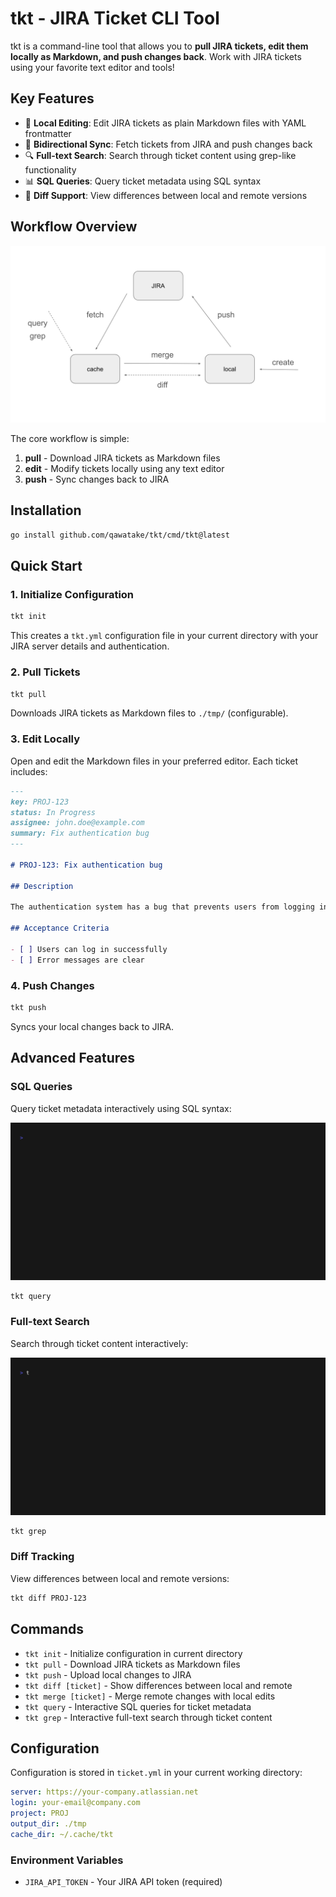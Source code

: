 # tkt - JIRA Ticket CLI Tool

tkt is a command-line tool that allows you to **pull JIRA tickets, edit them locally as Markdown, and push changes back**. Work with JIRA tickets using your favorite text editor and tools!

## Key Features

- 📝 **Local Editing**: Edit JIRA tickets as plain Markdown files with YAML frontmatter
- 🔄 **Bidirectional Sync**: Fetch tickets from JIRA and push changes back
- 🔍 **Full-text Search**: Search through ticket content using grep-like functionality
- 📊 **SQL Queries**: Query ticket metadata using SQL syntax
- 🎯 **Diff Support**: View differences between local and remote versions

## Workflow Overview

![tkt workflow](./assets/tkt.svg)

The core workflow is simple:

1. **pull** - Download JIRA tickets as Markdown files
2. **edit** - Modify tickets locally using any text editor
3. **push** - Sync changes back to JIRA

## Installation

```bash
go install github.com/qawatake/tkt/cmd/tkt@latest
```

## Quick Start

### 1. Initialize Configuration

```bash
tkt init
```

This creates a `tkt.yml` configuration file in your current directory with your JIRA server details and authentication.

### 2. Pull Tickets

```bash
tkt pull
```

Downloads JIRA tickets as Markdown files to `./tmp/` (configurable).

### 3. Edit Locally

Open and edit the Markdown files in your preferred editor. Each ticket includes:

```markdown
---
key: PROJ-123
status: In Progress
assignee: john.doe@example.com
summary: Fix authentication bug
---

# PROJ-123: Fix authentication bug

## Description

The authentication system has a bug that prevents users from logging in...

## Acceptance Criteria

- [ ] Users can log in successfully
- [ ] Error messages are clear
```

### 4. Push Changes

```bash
tkt push
```

Syncs your local changes back to JIRA.

## Advanced Features

### SQL Queries

Query ticket metadata interactively using SQL syntax:

![SQL Query Demo](./assets/tapes/dist/query.gif)

```bash
tkt query
```

### Full-text Search

Search through ticket content interactively:

![Search Demo](./assets/tapes/dist/grep.gif)

```bash
tkt grep
```

### Diff Tracking

View differences between local and remote versions:

```bash
tkt diff PROJ-123
```

## Commands

- `tkt init` - Initialize configuration in current directory
- `tkt pull` - Download JIRA tickets as Markdown files
- `tkt push` - Upload local changes to JIRA
- `tkt diff [ticket]` - Show differences between local and remote
- `tkt merge [ticket]` - Merge remote changes with local edits
- `tkt query` - Interactive SQL queries for ticket metadata
- `tkt grep` - Interactive full-text search through ticket content

## Configuration

Configuration is stored in `ticket.yml` in your current working directory:

```yaml
server: https://your-company.atlassian.net
login: your-email@company.com
project: PROJ
output_dir: ./tmp
cache_dir: ~/.cache/tkt
```

### Environment Variables

- `JIRA_API_TOKEN` - Your JIRA API token (required)

